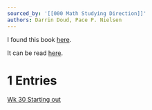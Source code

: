 ```yaml
---
sourced_by: '[[000 Math Studying Direction]]'
authors: Darrin Doud, Pace P. Nielsen
---
```


I found this book [here](../../../../../resources/math/2025/000%20Math%20Studying%20Direction.md#22-finding-recommendations-on-prereqs-for-type-theory).

It can be read [here](https://mathdept.byu.edu/%7Epace/Transition_v104.pdf).

# 1 Entries

[Wk 30 Starting out](entries/weekly/2025/Wk%2030%20000%20Math%20Book%20000%20Starting%20out.md)
